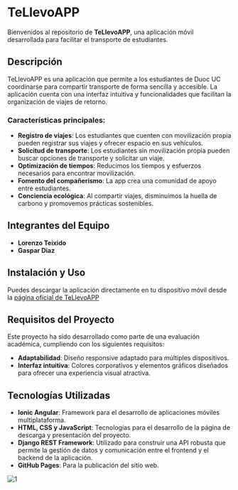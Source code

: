 # TeLlevoAPP

Bienvenidos al repositorio de **TeLlevoAPP**, una aplicación móvil desarrollada para facilitar el transporte de estudiantes. 

## Descripción

TeLlevoAPP es una aplicación que permite a los estudiantes de Duoc UC coordinarse para compartir transporte de forma sencilla y accesible. La aplicación cuenta con una interfaz intuitiva y funcionalidades que facilitan la organización de viajes de retorno.

### Características principales:
- **Registro de viajes**: Los estudiantes que cuenten con movilización propia pueden registrar sus viajes y ofrecer espacio en sus vehículos.
- **Solicitud de transporte**: Los estudiantes sin movilización propia pueden buscar opciones de transporte y solicitar un viaje.
- **Optimización de tiempos**: Reducimos los tiempos y esfuerzos necesarios para encontrar movilización.
- **Fomento del compañerismo**: La app crea una comunidad de apoyo entre estudiantes.
- **Conciencia ecológica**: Al compartir viajes, disminuimos la huella de carbono y promovemos prácticas sostenibles.

## Integrantes del Equipo

- **Lorenzo Teixido** 
- **Gaspar Diaz** 

## Instalación y Uso

Puedes descargar la aplicación directamente en tu dispositivo móvil desde la [página oficial de TeLlevoAPP](https://1loro.github.io/tellevo)

## Requisitos del Proyecto

Este proyecto ha sido desarrollado como parte de una evaluación académica, cumpliendo con los siguientes requisitos:
- **Adaptabilidad**: Diseño responsive adaptado para múltiples dispositivos.
- **Interfaz intuitiva**: Colores corporativos y elementos gráficos diseñados para ofrecer una experiencia visual atractiva.

## Tecnologías Utilizadas

- **Ionic Angular**: Framework para el desarrollo de aplicaciones móviles multiplataforma.
- **HTML, CSS y JavaScript**: Tecnologías para el desarrollo de la página de descarga y presentación del proyecto.
- **Django REST Framework**: Utilizado para construir una API robusta que permite la gestión de datos y comunicación entre el frontend y el backend de la aplicación.
- **GitHub Pages**: Para la publicación del sitio web.


![1](https://github.com/user-attachments/assets/09c957c1-b2bf-4456-ade5-b5653743e01a)

